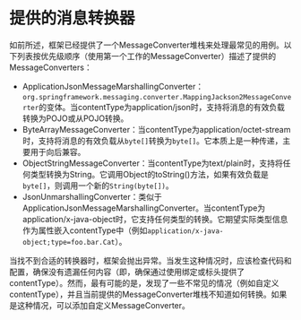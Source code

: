 # 提供的消息转换器


如前所述，框架已经提供了一个MessageConverter堆栈来处理最常见的用例。以下列表按优先级顺序（使用第一个工作的MessageConverter）描述了提供的MessageConverters：

* ApplicationJsonMessageMarshallingConverter：`org.springframework.messaging.converter.MappingJackson2MessageConverter`的变体。当contentType为application/json时，支持将消息的有效负载转换为POJO或从POJO转换。
* ByteArrayMessageConverter：当contentType为application/octet-stream时，支持将消息的有效负载从`byte[]`转换为`byte[]`。它本质上是一种传递，主要用于向后兼容。
* ObjectStringMessageConverter：当contentType为text/plain时，支持将任何类型转换为String。它调用Object的toString()方法，如果有效负载是`byte[]`，则调用一个新的`String(byte[])`。
* JsonUnmarshallingConverter：类似于ApplicationJsonMessageMarshallingConverter。当contentType为application/x-java-object时，它支持任何类型的转换。它期望实际类型信息作为属性嵌入contentType中（例如`application/x-java-object;type=foo.bar.Cat`）。

当找不到合适的转换器时，框架会抛出异常。当发生这种情况时，应该检查代码和配置，确保没有遗漏任何内容（即，确保通过使用绑定或标头提供了contentType）。然而，最有可能的是，发现了一些不常见的情况（例如自定义contentType），并且当前提供的MessageConverter堆栈不知道如何转换。如果是这种情况，可以添加自定义MessageConverter。

